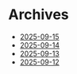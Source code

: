 # Archives

- [2025-09-15](https://derfex.github.io/profile/archives/2025-09-15)
- [2025-09-14](https://derfex.github.io/profile/archives/2025-09-14)
- [2025-09-13](https://derfex.github.io/profile/archives/2025-09-13)
- [2025-09-12](https://derfex.github.io/profile/archives/2025-09-12)
